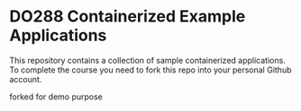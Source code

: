 # DO288 Containerized Example Applications

This repository contains a collection of sample containerized applications.  To complete the course you need to fork this repo into your personal Github account.

forked for demo purpose
